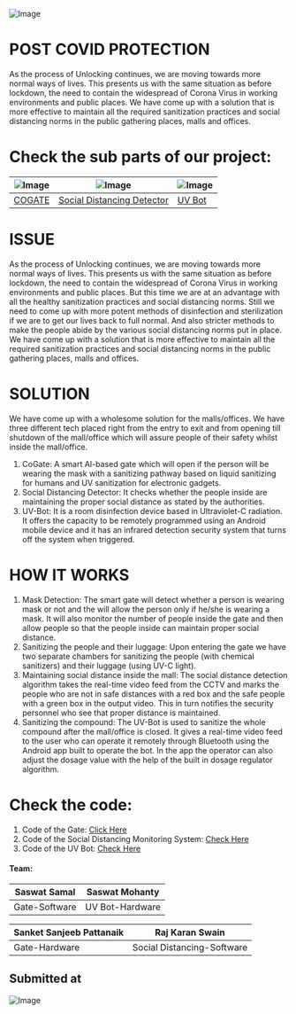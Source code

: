 ![Image](https://github.com/rajkaranswain/hclbetterhealthhackathon/blob/master/images/POST%20COVID%20PROTECTION.png)

# POST COVID PROTECTION
As the process of Unlocking continues, we are moving towards more normal ways of lives. This presents us with the same situation as before lockdown, the need to contain the widespread of Corona Virus in working environments and public places. We have come up with a solution that is more effective to maintain all the required sanitization practices and social distancing norms in the public gathering places, malls and offices.

# Check the sub parts of our project:

![Image](https://github.com/rajkaranswain/hclbetterhealthhackathon/blob/master/images/cogate.png) | ![Image](https://github.com/rajkaranswain/hclbetterhealthhackathon/blob/master/images/social.png) | ![Image](https://github.com/rajkaranswain/hclbetterhealthhackathon/blob/master/images/bot.png)
------------ | ------------- | -------------
[COGATE](https://github.com/PIYSocial-India/hclbetterhealthhackathon/tree/gate) | [Social Distancing Detector](https://github.com/PIYSocial-India/hclbetterhealthhackathon/tree/crowddetection) | [UV Bot](https://github.com/PIYSocial-India/hclbetterhealthhackathon/tree/UVbot)


# ISSUE

As the process of Unlocking continues, we are moving towards more normal ways of lives. This presents us with the same situation as before lockdown, the need to contain the widespread of Corona Virus in working environments and public places. But this time we are at an advantage with all the healthy sanitization practices and social distancing norms.  Still we need to come up with more potent methods of disinfection and sterilization if we are to get our lives back to full normal. And also stricter methods to make the people abide by the various social distancing norms put in place. We have come up with a solution that is more effective to maintain all the required sanitization practices and social distancing norms in the public gathering places, malls and offices.

# SOLUTION

We have come up with a wholesome solution for the malls/offices. We have three different tech placed right from the entry to exit and from opening till shutdown of the mall/office which will assure people of their safety whilst inside the mall/office. 
1.	CoGate: A smart AI-based gate which will open if the person will be wearing the mask with a sanitizing pathway based on liquid sanitizing for humans and UV sanitization for electronic gadgets.
2.	Social Distancing Detector: It checks whether the people inside are maintaining the proper social distance as stated by the authorities.
3.	UV-Bot: It is a room disinfection device based in Ultraviolet-C radiation. It offers the capacity to be remotely programmed using an Android mobile device and it has an infrared detection security system that turns off the system when triggered.

# HOW IT WORKS
1.	Mask Detection: The smart gate will detect whether a person is wearing mask or not and the will allow the person only if he/she is wearing a mask. It will also monitor the number of people inside the gate and then allow people so that the people inside can maintain proper social distance.
2.	Sanitizing the people and their luggage: Upon entering the gate we have two separate chambers for sanitizing the people (with chemical sanitizers) and their luggage (using UV-C light).
3.	Maintaining social distance inside the mall: The social distance detection algorithm takes the real-time video feed from the CCTV and marks the people who are not in safe distances with a red box and the safe people with a green box in the output video. This in turn notifies the security personnel who see that proper distance is maintained.
4.	Sanitizing the compound: The UV-Bot is used to sanitize the whole compound after the mall/office is closed. It gives a real-time video feed to the user who can operate it remotely through Bluetooth using the Android app built to operate the bot. In the app the operator can also adjust the dosage value with the help of the built in dosage regulator algorithm. 

# Check the code:
1. Code of the Gate: [Click Here](https://github.com/PIYSocial-India/hclbetterhealthhackathon/tree/gate)
2. Code of the Social Distancing Monitoring System: [Check Here](https://github.com/PIYSocial-India/hclbetterhealthhackathon/tree/crowddetection)
3. Code of the UV Bot: [Check Here](https://github.com/PIYSocial-India/hclbetterhealthhackathon/tree/UVbot)

#### Team: 

Saswat Samal | Saswat Mohanty
------------ | -------------
Gate-Software | UV Bot-Hardware

Sanket Sanjeeb Pattanaik | Raj Karan Swain
------------ | -------------
Gate-Hardware | Social Distancing-Software

## Submitted at
![Image](https://res.cloudinary.com/ideation/image/upload/w_1920,c_fit,q_auto,f_auto,dpr_auto/clwsjzcwr5jo1wm5kngg)

